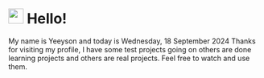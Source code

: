  <h1>
    <img src="https://emojis.slackmojis.com/emojis/images/1643510097/45343/hi.gif?1643510097" width="30"/> 
    Hello!
 </h1>
 <p>
    My name is Yeeyson and today is Wednesday, 18 September 2024
    Thanks for visiting my profile, I have some test projects going on others are done learning projects and others are real projects.
    Feel free to watch and use them.
 </p>